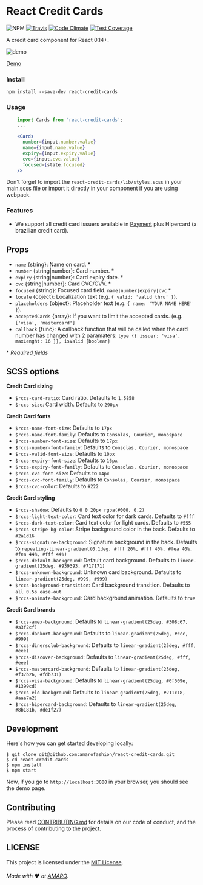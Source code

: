 React Credit Cards
===

![NPM](https://badge.fury.io/js/react-credit-cards.svg) [![Travis](https://travis-ci.org/amarofashion/react-credit-cards.svg?branch=master)](https://travis-ci.org/amarofashion/react-credit-cards) [![Code Climate](https://codeclimate.com/github/amarofashion/react-credit-cards/badges/gpa.svg)](https://codeclimate.com/github/amarofashion/react-credit-cards) [![Test Coverage](https://codeclimate.com/github/amarofashion/react-credit-cards/badges/coverage.svg)](https://codeclimate.com/github/amarofashion/react-credit-cards/coverage)

A credit card component for React 0.14+.

![demo](https://raw.githubusercontent.com/amarofashion/react-credit-cards/master/docs/media/rccs.gif)

[Demo](https://amarofashion.github.io/react-credit-cards/)

### Install
```
npm install --save-dev react-credit-cards
```

### Usage

```jsx
    import Cards from 'react-credit-cards';
    ...

    <Cards
      number={input.number.value}
      name={input.name.value}
      expiry={input.expiry.value}
      cvc={input.cvc.value}
      focused={state.focused}
    />
```

Don't forget to import the `react-credit-cards/lib/styles.scss` in your main.scss file or import it directly in your component if you are using webpack.

### Features

- We support all credit card issuers available in [Payment](https://github.com/jessepollak/payment) plus Hipercard (a brazilian credit card).

## Props

- `name` {string}: Name on card. *
- `number` {string|number}: Card number. *
- `expiry` {string|number}: Card expiry date. *
- `cvc` {string|number}: Card CVC/CVV. *
- `focused` {string}: Focused card field. `name|number|expiry|cvc` *
- `locale` {object}: Localization text (e.g. `{ valid: 'valid thru' }`).
- `placeholders` {object}: Placeholder text (e.g. `{ name: 'YOUR NAME HERE' }`).
- `acceptedCards` {array}: If you want to limit the accepted cards. (e.g. `['visa', 'mastercard']`
- `callback` {func}: A callback function that will be called when the card number has changed with 2 paramaters: `type {{ issuer: 'visa', maxLenght: 16 }}, isValid {boolean}`

\* *Required fields*


## SCSS options

**Credit Card sizing**

- `$rccs-card-ratio`: Card ratio. Defaults to `1.5858`
- `$rccs-size`: Card width. Defaults to `290px`

**Credit Card fonts**

- `$rccs-name-font-size`: Defaults to `17px`
- `$rccs-name-font-family`: Defaults to `Consolas, Courier, monospace`
- `$rccs-number-font-size`: Defaults to `17px`
- `$rccs-number-font-family`: Defaults to `Consolas, Courier, monospace`
- `$rccs-valid-font-size`: Defaults to `10px`
- `$rccs-expiry-font-size`: Defaults to `16px`
- `$rccs-expiry-font-family`: Defaults to `Consolas, Courier, monospace`
- `$rccs-cvc-font-size`: Defaults to `14px`
- `$rccs-cvc-font-family`: Defaults to `Consolas, Courier, monospace`
- `$rccs-cvc-color`: Defaults to `#222`

**Credit Card styling**

- `$rccs-shadow`: Defaults to `0 0 20px rgba(#000, 0.2)`
- `$rccs-light-text-color`: Card text color for dark cards. Defaults to `#fff`
- `$rccs-dark-text-color`: Card text color for light cards. Defaults to `#555`
- `$rccs-stripe-bg-color`: Stripe background color in the back. Defaults to `#2a1d16`
- `$rccs-signature-background`: Signature background in the back. Defaults to `repeating-linear-gradient(0.1deg, #fff 20%, #fff 40%, #fea 40%, #fea 44%, #fff 44%)`
- `$rccs-default-background`: Default card background. Defaults to `linear-gradient(25deg, #939393, #717171)`
- `$rccs-unknown-background`: Unknown card background. Defaults to `linear-gradient(25deg, #999, #999)`
- `$rccs-background-transition`: Card background transition. Defaults to `all 0.5s ease-out`
- `$rccs-animate-background`: Card background animation. Defaults to `true`

**Credit Card brands**

- `$rccs-amex-background`: Defaults to `linear-gradient(25deg, #308c67, #a3f2cf)`
- `$rccs-dankort-background`: Defaults to `linear-gradient(25deg, #ccc, #999)`
- `$rccs-dinersclub-background`: Defaults to `linear-gradient(25deg, #fff, #eee)`
- `$rccs-discover-background`: Defaults to `linear-gradient(25deg, #fff, #eee)`
- `$rccs-mastercard-background`: Defaults to `linear-gradient(25deg, #f37b26, #fdb731)`
- `$rccs-visa-background`: Defaults to `linear-gradient(25deg, #0f509e, #1399cd)`
- `$rccs-elo-background`: Defaults to `linear-gradient(25deg, #211c18, #aaa7a2)`
- `$rccs-hipercard-background`: Defaults to `linear-gradient(25deg, #8b181b, #de1f27)`

## Development

Here's how you can get started developing locally:

    $ git clone git@github.com:amarofashion/react-credit-cards.git
    $ cd react-credit-cards
    $ npm install
    $ npm start

Now, if you go to `http://localhost:3000` in your browser, you should see the demo page.

## Contributing

Please read [CONTRIBUTING.md](CONTRIBUTING.md) for details on our code of conduct, and the process of contributing to the project.

## LICENSE

This project is licensed under the [MIT License](LICENSE.md).

###### Made with :heart: at [AMARO](https://amaro.com).
